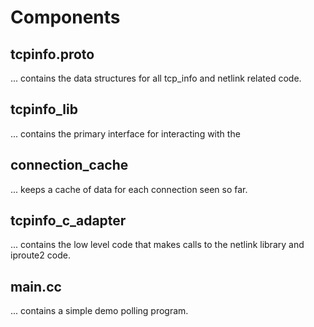 # Components
## tcpinfo.proto
... contains the data structures for all tcp_info and netlink related code.

## tcpinfo_lib
... contains the primary interface for interacting with the

## connection_cache
... keeps a cache of data for each connection seen so far.

## tcpinfo_c_adapter
... contains the low level code that makes calls to the netlink library and
iproute2 code.

## main.cc
... contains a simple demo polling program.

